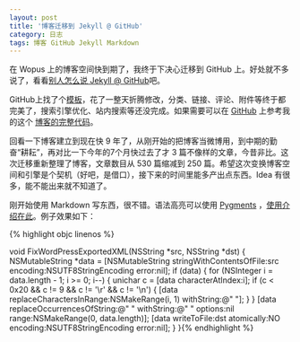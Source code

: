 ```yaml
---
layout: post
title: '博客迁移到 Jekyll @ GitHub'
category: 日志
tags: 博客 GitHub Jekyll Markdown
---
```


在 Wopus 上的博客空间快到期了，我终于下决心迁移到 GitHub 上。好处就不多说了，看看[别人怎么说 Jekyll @ GitHub](http://www.besteric.com/2013/05/08/migrate-wordpress-to-jekyll/)吧。

GitHub上找了个[模板](http://webfrogs.me/2012/12/20/use-jekyll/)，花了一整天折腾修改，分类、链接、评论、附件等终于都完美了，搜索引擎优化、站内搜索等还没完成。如果需要可以在 [GitHub](http://www.github.com/Yonsm) 上参考我的这个 [博客的完整代码](http://www.github.com/Yonsm/NET)。

回看一下博客建立到现在快 9 年了，从刚开始的把博客当微博用，到中期的勤奋“耕耘”，再对比一下今年的7个月快过去了才 3 篇不像样的文章，今昔非比。这次迁移重新整理了博客，文章数目从 530 篇缩减到 250 篇。希望这次变换博客空间和引擎是个契机（好吧，是借口），接下来的时间里能多产出点东西。Idea 有很多，能不能出来就不知道了。

刚开始使用 Markdown 写东西，很不错。语法高亮可以使用 [Pygments](http://pygments.org/) ，[使用介绍在此](https://github.com/mojombo/jekyll/wiki/Liquid-Extensions)。例子效果如下：

{% highlight objc linenos %}

void FixWordPressExportedXML(NSString *src, NSString *dst)
{
    NSMutableString *data = [NSMutableString stringWithContentsOfFile:src encoding:NSUTF8StringEncoding error:nil];
	if (data)
	{
		for (NSInteger i = data.length - 1; i >= 0; i--)
		{
			unichar c = [data characterAtIndex:i];
			if (c < 0x20 && c != 9 && c != '\r' && c != '\n')
			{
				[data replaceCharactersInRange:NSMakeRange(i, 1) withString:@" "];
			}
		}
		[data replaceOccurrencesOfString:@"&nbsp;" withString:@" " options:nil range:NSMakeRange(0, data.length)];
		[data writeToFile:dst atomically:NO encoding:NSUTF8StringEncoding error:nil];
	}
}{% endhighlight %}
